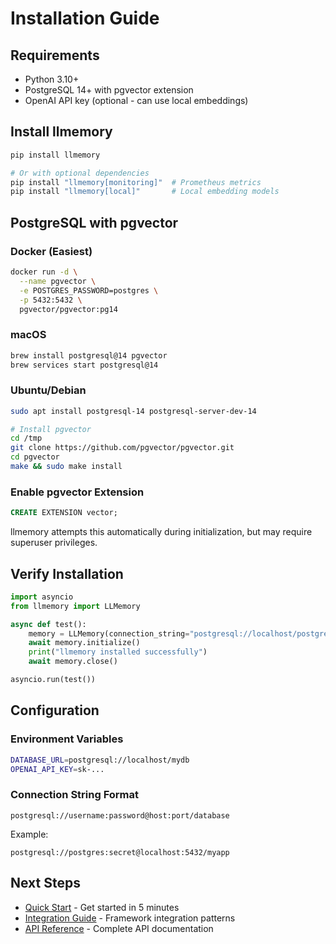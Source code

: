 # Installation Guide

## Requirements

- Python 3.10+
- PostgreSQL 14+ with pgvector extension
- OpenAI API key (optional - can use local embeddings)

## Install llmemory

```bash
pip install llmemory

# Or with optional dependencies
pip install "llmemory[monitoring]"  # Prometheus metrics
pip install "llmemory[local]"       # Local embedding models
```

## PostgreSQL with pgvector

### Docker (Easiest)

```bash
docker run -d \
  --name pgvector \
  -e POSTGRES_PASSWORD=postgres \
  -p 5432:5432 \
  pgvector/pgvector:pg14
```

### macOS

```bash
brew install postgresql@14 pgvector
brew services start postgresql@14
```

### Ubuntu/Debian

```bash
sudo apt install postgresql-14 postgresql-server-dev-14

# Install pgvector
cd /tmp
git clone https://github.com/pgvector/pgvector.git
cd pgvector
make && sudo make install
```

### Enable pgvector Extension

```sql
CREATE EXTENSION vector;
```

llmemory attempts this automatically during initialization, but may require superuser privileges.

## Verify Installation

```python
import asyncio
from llmemory import LLMemory

async def test():
    memory = LLMemory(connection_string="postgresql://localhost/postgres")
    await memory.initialize()
    print("llmemory installed successfully")
    await memory.close()

asyncio.run(test())
```

## Configuration

### Environment Variables

```bash
DATABASE_URL=postgresql://localhost/mydb
OPENAI_API_KEY=sk-...
```

### Connection String Format

```
postgresql://username:password@host:port/database
```

Example:
```
postgresql://postgres:secret@localhost:5432/myapp
```

## Next Steps

- [Quick Start](quickstart.md) - Get started in 5 minutes
- [Integration Guide](integration-guide.md) - Framework integration patterns
- [API Reference](api-reference.md) - Complete API documentation
